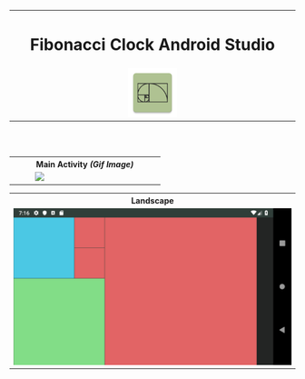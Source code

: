 

<table>
		<th colspan="3"><h1><b>Fibonacci Clock Android Studio</b></h1></th>
  <tr>
    <td width="40%"></td>
    <td><img src="https://github.com/iluso-6/Fibonacci_Clock_Android_Studio/blob/master/main/ic_launcher-web.png?raw=true"></td>
    <td width="40%"></td>

<br><br>

  </tr>
  
</table>  


<br><br>
     
     

<table>
		<th colspan="3">Main Activity <i>(Gif Image)</i></th>
  <tr>
     <td width="10%"></td>
    <td width="50%"><img src="https://github.com/iluso-6/Fibonacci_Clock_Android_Studio/blob/master/screenshots/screen.gif?raw=true?"></td>
    <td width="10%"></td>

  </tr>
  
</table>

<table>
		<th colspan="3">Landscape</th>
  <tr>
 <td><img src="https://github.com/iluso-6/Fibonacci_Clock_Android_Studio/blob/master/screenshots/Screenshot_landscape.png?raw=true?"></td>


  </tr>
  
</table>


